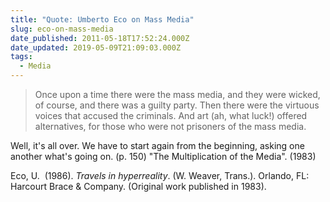 ```yaml
---
title: "Quote: Umberto Eco on Mass Media"
slug: eco-on-mass-media
date_published: 2011-05-18T17:52:24.000Z
date_updated: 2019-05-09T21:09:03.000Z
tags:
  - Media
---
```


> Once upon a time there were the mass media, and they were wicked, of course, and there was a guilty party. Then there were the virtuous voices that accused the criminals. And art (ah, what luck!) offered alternatives, for those who were not prisoners of the mass media.

Well, it's all over. We have to start again from the beginning, asking one another what's going on. (p. 150) "The Multiplication of the Media". (1983)

Eco, U.  (1986). *Travels in hyperreality*. (W. Weaver, Trans.). Orlando, FL: Harcourt Brace & Company. (Original work published in 1983).
